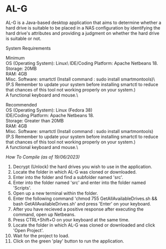# AL-G
AL-G is a Java-based desktop application that aims to determine whether a hard drive is suitable to be placed in a NAS configuration by identifying the hard drive's attributes and providing a judgment on whether the hard drive is suitable or not.

System Requirements

Minimum\
OS (Operating System): Linux\ 
IDE/Coding Platform: Apache Netbeans 18.\
Storage: 20MB\
RAM: 4GB\
Misc. Software: smartctl (Install command : sudo <insert your package manager> install smartmontools)\ 
(P.S Remember to update your system before installing smartctl to reduce that chances of this tool not working properly on your system.)\
A functional keyboard and mouse.\

Recommended\
OS (Operating System): Linux (Fedora 38)\
IDE/Coding Platform: Apache Netbeans 18.\
Storage: Greater than 20MB\
RAM: 4GB\
Misc. Software: smartctl (Install command : sudo <insert your package manager> install smartmontools)\
(P.S Remember to update your system before installing smartctl to reduce that chances of this tool not working properly on your system.)\
A functional keyboard and mouse.\

*How To Compile (as of 19/06/2023)*
1. Decrypt (Unlock) the hard drives you wish to use in the application.
2. Locate the folder in which AL-G was cloned or downloaded.
3. Enter into the folder and find a subfolder named 'src'.
4. Enter into the folder named 'src' and enter into the folder named 'Scripts'.
5. Open up a new terminal within the folder.
6. Enter the following command 'chmod 755 GetAllAvailableDrives.sh && bash GetAllAvailableDrives.sh' and press 'Enter' on your keyboard.
7. After you have recieved a positive response after executing the command, open up Netbeans.
8. Press CTRL+Shift+O on your keyboard at the same time.
9. Locate the folder in which AL-G was cloned or downloaded and click 'Open Project'.
10. Wait for the project to load.
11. Click on the green 'play' button to run the application.
